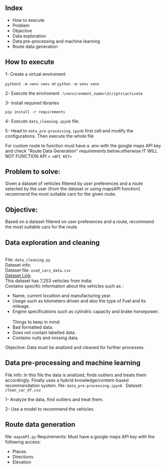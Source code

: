 ## Index

* How to execute
* Problem
* Objective
* Data exploration
* Data pre-processing and machine learning
* Route data generation

## How to execute

1- Create a virtual enviroment

`python3 -m venv venv `or `python -m venv venv `

2- Execute the enviroment
`.\<environment_name>\Scripts\activate`

3- Install required libraries

`pip install -r requirements`

4- Execute `data_cleaning.ipynb` file.

5- Head to `data_pre-processing.ipynb` first cell and modify the configurations. Then execute the whole file

For custom route to function must have a .env with the google maps API key and check "Route Data Generation" requirements below.otherwise IT WILL NOT FUNCTION
API = `<API KEY>`

## Problem to solve:

Given a dataset of vehicles filtered by user preferences and a route selected by the user (from the dataset or using mapsAPI function) recommend the most suitable cars for the given route.

## Objective: 
Based on a dataset filtered on user preferences and a route, recommend the most suitable cars for the route.

## Data exploration and cleaning
<br/>File: `data_cleaning.py`
<br/>Dataset info:
<br/>Dataset file: `used_cars_data.csv`
<br/>[Dataset Link](https://www.kaggle.com/datasets/ayushparwal2026/cars-dataset/data).
<br/>This dataset has 7,253 vehicles from india:
<br/>Contains specific information about the vehicles such as :
- Name, current locaition and manufacturing year.
- Usage such as kilometers driven and also the type of Fuel and its mileage.
- Engine specifications such as cylindric capacity and brake horsepower.
<br/><br/>Things to keep in mind:
- Bad formatted data.
- Does not contain labelled data.
- Contains nulls and missing data.

Objective: Data must be analized and cleaned for further processes.

## Data pre-processing and machine learning

File info: In this file the data is analized, finds outliers and treats them accordingly. Finally uses a hybrid knowledge/content-based recommendation system.
file: `data_pre-processing.ipynb `
Dataset: `clean_car_df.csv`

1- Analyze the data, find outliers and treat them.

2- Use a model to recommend the vehicles.

## Route data generation

file: `mapsAPI.py`
Requirements: Must have a google maps API key with the following access:<br/>
* Places
* Directions
* Elevation
